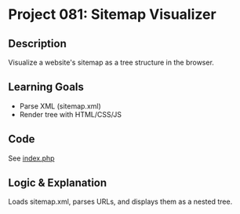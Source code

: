 # Project 081: Sitemap Visualizer

## Description
Visualize a website's sitemap as a tree structure in the browser.

## Learning Goals
- Parse XML (sitemap.xml)
- Render tree with HTML/CSS/JS

## Code
See [index.php](index.php)

## Logic & Explanation
Loads sitemap.xml, parses URLs, and displays them as a nested tree.
